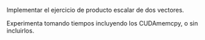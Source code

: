 Implementar el ejercicio de producto escalar de dos vectores.

Experimenta tomando tiempos incluyendo los CUDAmemcpy, o sin incluirlos.